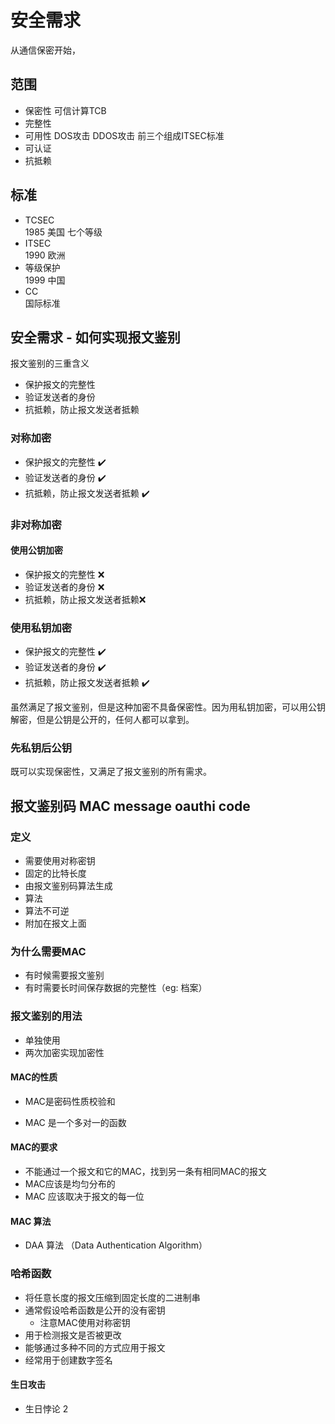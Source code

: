 # 安全需求

 从通信保密开始，

## 范围
- 保密性
  可信计算TCB
- 完整性
- 可用性
  DOS攻击
  DDOS攻击
  前三个组成ITSEC标准
- 可认证
-  抗抵赖

## 标准

 - TCSEC  
  1985 美国 七个等级
 - ITSEC  
  1990 欧洲
 - 等级保护  
  1999 中国
 - CC  
  国际标准

## 安全需求 - 如何实现报文鉴别


报文鉴别的三重含义
 - 保护报文的完整性
 - 验证发送者的身份
 - 抗抵赖，防止报文发送者抵赖


### 对称加密
 - 保护报文的完整性  ✔️
 - 验证发送者的身份   ✔️
 - 抗抵赖，防止报文发送者抵赖 ✔️
### 非对称加密

#### 使用公钥加密
 - 保护报文的完整性  ❌
 - 验证发送者的身份   ❌
 - 抗抵赖，防止报文发送者抵赖❌

### 使用私钥加密

 - 保护报文的完整性  ✔️
 - 验证发送者的身份   ✔️
 - 抗抵赖，防止报文发送者抵赖 ✔️

 虽然满足了报文鉴别，但是这种加密不具备保密性。因为用私钥加密，可以用公钥解密，但是公钥是公开的，任何人都可以拿到。

 ### 先私钥后公钥

  既可以实现保密性，又满足了报文鉴别的所有需求。


## 报文鉴别码 MAC  message oauthi  code

### 定义
  - 需要使用对称密钥
  -  固定的比特长度
  - 由报文鉴别码算法生成
   - 算法
   - 算法不可逆
   - 附加在报文上面

### 为什么需要MAC
 - 有时候需要报文鉴别
 - 有时需要长时间保存数据的完整性（eg: 档案）

### 报文鉴别的用法
 - 单独使用
 - 两次加密实现加密性

 #### MAC的性质
 - MAC是密码性质校验和

 - MAC 是一个多对一的函数

 #### MAC的要求
 - 不能通过一个报文和它的MAC，找到另一条有相同MAC的报文
 - MAC应该是均匀分布的
 - MAC 应该取决于报文的每一位

 #### MAC 算法
 - DAA 算法 （Data Authentication Algorithm）
 
 
 ### 哈希函数
 - 将任意长度的报文压缩到固定长度的二进制串
 - 通常假设哈希函数是公开的没有密钥
   - 注意MAC使用对称密钥
 - 用于检测报文是否被更改
 - 能够通过多种不同的方式应用于报文
 - 经常用于创建数字签名


 #### 生日攻击
 - 生日悖论
 2